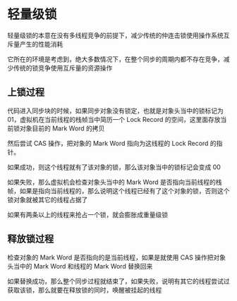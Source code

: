 # 轻量级锁

轻量级锁的本意在没有多线程竞争的前提下，减少传统的仲连击锁使用操作系统互斥量产生的性能消耗

它所在的环境是考虑到，绝大多数情况下，在整个同步的周期内都不存在竞争，减少传统的锁竞争使用互斥量的资源操作

## 上锁过程

代码进入同步块的时候，如果同步对象没有锁定，也就是对象头当中的锁标记为 01，虚拟机在当前线程的栈帧当中简历一个 Lock Record 的空间，这里面存放当前锁对象目前的 Mark Word 的拷贝

然后尝试 CAS 操作，把对象的 Mark Word 指向为这线程的 Lock Record 的指针。

如果成功，则这个线程就有了该对象的锁，那么该对象当中的锁标记会变成 00

如果失败，那么虚拟机会检查对象头当中的 Mark Word 是否指向当前线程的栈帧，如果是指向当前线程的，那么说明这个线程已经有了这个对象的锁，否则这个锁对象就被其它的线程占据了

如果有两条以上的线程来抢占一个锁，就会膨胀成重量级锁

## 释放锁过程

检查对象的 Mark Word 是否指向的是当前线程，如果是就使用 CAS 操作把对象头当中的 Mark Word 和线程的 Mark Word 替换回来

如果替换成功，那么整个同步过程就结束了，如果失败，说明有其它的线程尝试过获取该锁，那么就要在释放锁的同时，唤醒被挂起的线程

